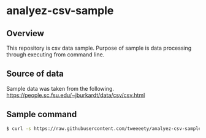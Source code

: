 # analyez-csv-sample

## Overview
This repository is csv data sample. Purpose of sample is data processing through executing from command line.

## Source of data
Sample data was taken from the following.
https://people.sc.fsu.edu/~jburkardt/data/csv/csv.html

## Sample command
```sh
$ curl -s https://raw.githubusercontent.com/tweeeety/analyez-csv-sample/master/sample.csv | awk -F"," '{print $1 ":" $2}'
```

